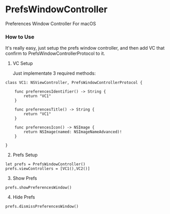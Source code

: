 # PrefsWindowController
Preferences Window Controller For macOS

### How to Use
It's really easy, just setup the prefs window controller, and then add VC that confirm to PrefsWindowControllerProtocol to it.

1. VC Setup

    Just implementate 3 required methods:
    
```
class VC1: NSViewController, PrefsWindowControllerProtocol {
    
    func preferencesIdentifier() -> String {
        return "VC1"
    }
    
    func preferencesTitle() -> String {
        return "VC1"
    }
    
    func preferencesIcon() -> NSImage {
        return NSImage(named: NSImageNameAdvanced)!
    }

}
```

2. Prefs Setup

```
let prefs = PrefsWindowController()  
prefs.viewControllers = [VC1(),VC2()]  
```

3. Show Prefs

```
prefs.showPreferencesWindow()
```
4. Hide Prefs

```
prefs.dismissPreferencesWindow()
```
